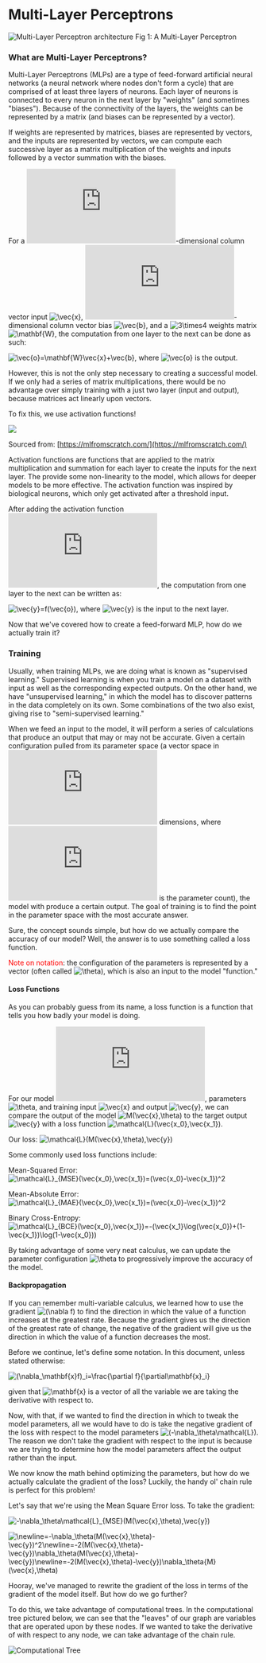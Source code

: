 # Multi-Layer Perceptrons

![Multi-Layer Perceptron architecture](https://i.ibb.co/thCPLXS/image.png)
Fig 1: A Multi-Layer Perceptron

### What are Multi-Layer Perceptrons?

Multi-Layer Perceptrons (MLPs) are a type of feed-forward artificial neural networks (a neural network where nodes don't form a cycle) that are comprised of at least three layers of neurons. Each layer of neurons is connected to every neuron in the next layer by "weights" (and sometimes "biases"). Because of the connectivity of the layers, the weights can be represented by a matrix (and biases can be represented by a vector).

If weights are represented by matrices, biases are represented by vectors, and the inputs are represented by vectors, we can compute each successive layer as a matrix multiplication of the weights and inputs followed by a vector summation with the biases.

For a ![4](http://latex.codecogs.com/svg.latex?4)-dimensional column vector input ![\vec{x}](http://latex.codecogs.com/svg.latex?\vec{x}), ![4](http://latex.codecogs.com/svg.latex?4)-dimensional column vector bias ![\vec{b}](http://latex.codecogs.com/svg.latex?\vec{b}), and a ![3\times4](http://latex.codecogs.com/svg.latex?3\times4) weights matrix ![\mathbf{W}](http://latex.codecogs.com/svg.latex?\mathbf{W}), the computation from one layer to the next can be done as such:

![\vec{o}=\mathbf{W}\vec{x}+\vec{b}](http://latex.codecogs.com/svg.latex?\vec{o}=\mathbf{W}\vec{x}+\vec{b}), where ![\vec{o}](http://latex.codecogs.com/svg.latex?\vec{o}) is the output.

However, this is not the only step necessary to creating a successful model. If we only had a series of matrix multiplications, there would be no advantage over simply training with a just two layer (input and output), because matrices act linearly upon vectors.

To fix this, we use activation functions!

![](https://mlfromscratch.com/content/images/size/w2000/2019/12/activation-functions.gif)

Sourced from: [https://mlfromscratch.com/](https://mlfromscratch.com/)

Activation functions are functions that are applied to the matrix multiplication and summation for each layer to create the inputs for the next layer. The provide some non-linearity to the model, which allows for deeper models to be more effective. The activation function was inspired by biological neurons, which only get activated after a threshold input.

After adding the activation function ![(f(x))](http://latex.codecogs.com/svg.latex?(f(x))), the computation from one layer to the next can be written as:

![\vec{y}=f(\vec{o})](http://latex.codecogs.com/svg.latex?\vec{y}=f(\vec{o})), where ![\vec{y}](http://latex.codecogs.com/svg.latex?\vec{y}) is the input to the next layer.

Now that we've covered how to create a feed-forward MLP, how do we actually train it?

### Training

Usually, when training MLPs, we are doing what is known as "supervised learning." Supervised learning is when you train a model on a dataset with input as well as the corresponding expected outputs. On the other hand, we have "unsupervised learning," in which the model has to discover patterns in the data completely on its own. Some combinations of the two also exist, giving rise to "semi-supervised learning."

When we feed an input to the model, it will perform a series of calculations that produce an output that may or may not be accurate. Given a certain configuration pulled from its parameter space (a vector space in ![n](http://latex.codecogs.com/svg.latex?n) dimensions, where ![n](http://latex.codecogs.com/svg.latex?n) is the parameter count), the model with produce a certain output. The goal of training is to find the point in the parameter space with the most accurate answer.

Sure, the concept sounds simple, but how do we actually compare the accuracy of our model? Well, the answer is to use something called a loss function.

<font color="red">Note on notation</font>: the configuration of the parameters is represented by a vector (often called ![\theta](http://latex.codecogs.com/svg.latex?\theta)), which is also an input to the model "function."

#### Loss Functions

As you can probably guess from its name, a loss function is a function that tells you how badly your model is doing.

For our model ![M](http://latex.codecogs.com/svg.latex?M), parameters ![\theta](http://latex.codecogs.com/svg.latex?\theta), and training input ![\vec{x}](http://latex.codecogs.com/svg.latex?\vec{x}) and output ![\vec{y}](http://latex.codecogs.com/svg.latex?\vec{y}), we can compare the output of the model ![M(\vec{x},\theta)](http://latex.codecogs.com/svg.latex?M(\vec{x},\theta)) to the target output ![\vec{y}](http://latex.codecogs.com/svg.latex?\vec{y}) with a loss function ![\mathcal{L}(\vec{x_0},\vec{x_1})](http://latex.codecogs.com/svg.latex?\mathcal{L}(\vec{x_0},\vec{x_1})).

Our loss: ![\mathcal{L}(M(\vec{x},\theta),\vec{y})](http://latex.codecogs.com/svg.latex?\mathcal{L}(M(\vec{x},\theta),\vec{y}))

Some commonly used loss functions include:

Mean-Squared Error: ![\mathcal{L}_{MSE}(\vec{x_0},\vec{x_1})=(\vec{x_0}-\vec{x_1})^2](http://latex.codecogs.com/svg.latex?\mathcal{L}_{MSE}(\vec{x_0},\vec{x_1})=(\vec{x_0}-\vec{x_1})^2)

Mean-Absolute Error: ![\mathcal{L}_{MAE}(\vec{x_0},\vec{x_1})=(\vec{x_0}-\vec{x_1})^2](http://latex.codecogs.com/svg.latex?\mathcal{L}_{MAE}(\vec{x_0},\vec{x_1})=|\vec{x_0}-\vec{x_1}|)

Binary Cross-Entropy: ![\mathcal{L}_{BCE}(\vec{x_0},\vec{x_1})=-(\vec{x_1}\log(\vec{x_0})+(1-\vec{x_1})\log(1-\vec{x_0}))](http://latex.codecogs.com/svg.latex?\mathcal{L}_{BCE}(\vec{x_0},\vec{x_1})=-(\vec{x_1}\log(\vec{x_0})+(1-\vec{x_1})\log(1-\vec{x_0})))

By taking advantage of some very neat calculus, we can update the parameter configuration ![\theta](http://latex.codecogs.com/svg.latex?\theta) to progressively improve the accuracy of the model.

#### Backpropagation

If you can remember multi-variable calculus, we learned how to use the gradient ![(\nabla f)](http://latex.codecogs.com/svg.latex?(\nabla%20f)) to find the direction in which the value of a function increases at the greatest rate. Because the gradient gives us the direction of the greatest rate of change, the negative of the gradient will give us the direction in which the value of a function decreases the most.

Before we continue, let's define some notation. In this document, unless stated otherwise:

![(\nabla_\mathbf{x}f)_i=\frac{\partial f}{\partial\mathbf{x}_i}](http://latex.codecogs.com/svg.latex?(\nabla_\mathbf{x}f)_i=\frac{\partial%20f}{\partial\mathbf{x}_i})

given that ![\mathbf{x}](http://latex.codecogs.com/svg.latex?\mathbf{x}_i) is a vector of all the variable we are taking the derivative with respect to.

Now, with that, if we wanted to find the direction in which to tweak the model parameters, all we would have to do is take the negative gradient of the loss with respect to the model parameters ![(-\nabla_\theta\mathcal{L})](http://latex.codecogs.com/svg.latex?(-\nabla_\theta\mathcal{L})). The reason we don't take the gradient with respect to the input is because we are trying to determine how the model parameters affect the output rather than the input.

We now know the math behind optimizing the parameters, but how do we actually calculate the gradient of the loss? Luckily, the handy ol' chain rule is perfect for this problem!

Let's say that we're using the Mean Square Error loss. To take the gradient:

![-\nabla_\theta\mathcal{L}_{MSE}(M(\vec{x},\theta),\vec{y})](http://latex.codecogs.com/svg.latex?-\nabla_\theta\mathcal{L}_{MSE}(M(\vec{x},\theta),\vec{y}))

![\newline=-\nabla_\theta(M(\vec{x},\theta)-\vec{y})^2\newline=-2(M(\vec{x},\theta)-\vec{y})\nabla_\theta(M(\vec{x},\theta)-\vec{y})\newline=-2(M(\vec{x},\theta)-\vec{y})\nabla_\theta{M}(\vec{x},\theta)](http://latex.codecogs.com/svg.latex?\newline=-\nabla_\theta(M(\vec{x},\theta)-\vec{y})^2\newline=-2(M(\vec{x},\theta)-\vec{y})\nabla_\theta(M(\vec{x},\theta)-\vec{y})\newline=-2(M(\vec{x},\theta)-\vec{y})\nabla_\theta{M}(\vec{x},\theta))

Hooray, we've managed to rewrite the gradient of the loss in terms of the gradient of the model itself. But how do we go further?

To do this, we take advantage of computational trees. In the computational tree pictured below, we can see that the "leaves" of our graph are variables that are operated upon by these nodes. If we wanted to take the derivative of with respect to any node, we can take advantage of the chain rule.

![Computational Tree](https://i.ibb.co/ZfY5f6b/ezgif-2-aa5000065129.gif)
